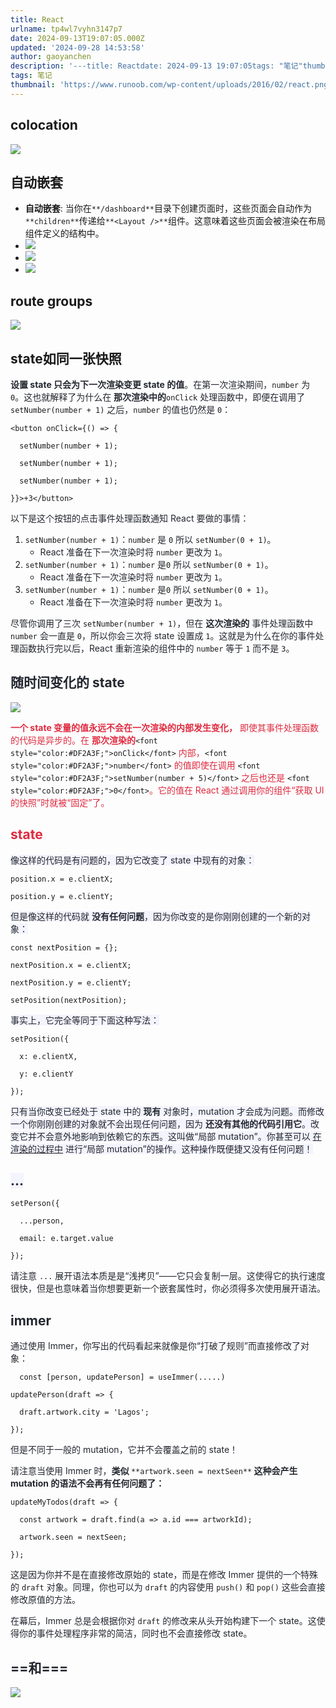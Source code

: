```yaml
---
title: React
urlname: tp4wl7vyhn3147p7
date: 2024-09-13T19:07:05.000Z
updated: '2024-09-28 14:53:58'
author: gaoyanchen
description: '---title: Reactdate: 2024-09-13 19:07:05tags: "笔记"thumbnail: "https://www.runoob.com/wp-content/uploads/2016/02/react.png"---colocation自动嵌套自动嵌套: 当你...'
tags: 笔记
thumbnail: 'https://www.runoob.com/wp-content/uploads/2016/02/react.png'
---
```

## colocation
![](https://raw.githubusercontent.com/gyc-12/images/master/41a5246605778574224978e0e8b6f6e2.png)

## 自动嵌套
+ **自动嵌套**: 当你在`**/dashboard**`目录下创建页面时，这些页面会自动作为`**children**`传递给`**<Layout />**`组件。这意味着这些页面会被渲染在布局组件定义的结构中。
+ ![](https://raw.githubusercontent.com/gyc-12/images/master/7f983d1bcab00c0c6c648bdf4c14f4c8.png)
+ ![](https://raw.githubusercontent.com/gyc-12/images/master/fb6c6cc9a9ae88ddefd2b3d65188898f.png)
+ ![](https://raw.githubusercontent.com/gyc-12/images/master/34df14fbd008ea1021367ef45c0ffefa.png)

## route groups
![](https://raw.githubusercontent.com/gyc-12/images/master/239ac73abdc5a988b7244d5d3c449cc4.png)

## state如同一张快照
**<font style="color:rgb(35, 39, 47);">设置 state 只会为下一次渲染变更 state 的值</font>**<font style="color:rgb(35, 39, 47);">。在第一次渲染期间，</font>`number`<font style="color:rgb(35, 39, 47);"> 为 </font>`0`<font style="color:rgb(35, 39, 47);">。这也就解释了为什么在 </font>**<font style="color:rgb(35, 39, 47);">那次渲染中的</font>**`onClick`<font style="color:rgb(35, 39, 47);"> 处理函数中，即便在调用了 </font>`setNumber(number + 1)`<font style="color:rgb(35, 39, 47);"> 之后，</font>`number`<font style="color:rgb(35, 39, 47);"> 的值也仍然是 </font>`0`<font style="color:rgb(35, 39, 47);">：</font>

```plain
<button onClick={() => {

  setNumber(number + 1);

  setNumber(number + 1);

  setNumber(number + 1);

}}>+3</button>
```

<font style="color:rgb(35, 39, 47);">以下是这个按钮的点击事件处理函数通知 React 要做的事情：</font>

1. `setNumber(number + 1)`<font style="color:rgb(35, 39, 47);">：</font>`number`<font style="color:rgb(35, 39, 47);"> </font><font style="color:rgb(35, 39, 47);">是</font><font style="color:rgb(35, 39, 47);"> </font>`0`<font style="color:rgb(35, 39, 47);"> </font><font style="color:rgb(35, 39, 47);">所以</font><font style="color:rgb(35, 39, 47);"> </font>`setNumber(0 + 1)`<font style="color:rgb(35, 39, 47);">。</font>
    - <font style="color:rgb(35, 39, 47);">React 准备在下一次渲染时将</font><font style="color:rgb(35, 39, 47);"> </font>`number`<font style="color:rgb(35, 39, 47);"> </font><font style="color:rgb(35, 39, 47);">更改为</font><font style="color:rgb(35, 39, 47);"> </font>`1`<font style="color:rgb(35, 39, 47);">。</font>
2. `setNumber(number + 1)`<font style="color:rgb(35, 39, 47);">：</font>`number`<font style="color:rgb(35, 39, 47);"> </font><font style="color:rgb(35, 39, 47);">是</font>`0`<font style="color:rgb(35, 39, 47);"> </font><font style="color:rgb(35, 39, 47);">所以</font><font style="color:rgb(35, 39, 47);"> </font>`setNumber(0 + 1)`<font style="color:rgb(35, 39, 47);">。</font>
    - <font style="color:rgb(35, 39, 47);">React 准备在下一次渲染时将</font><font style="color:rgb(35, 39, 47);"> </font>`number`<font style="color:rgb(35, 39, 47);"> </font><font style="color:rgb(35, 39, 47);">更改为</font><font style="color:rgb(35, 39, 47);"> </font>`1`<font style="color:rgb(35, 39, 47);">。</font>
3. `setNumber(number + 1)`<font style="color:rgb(35, 39, 47);">：</font>`number`<font style="color:rgb(35, 39, 47);"> </font><font style="color:rgb(35, 39, 47);">是</font>`0`<font style="color:rgb(35, 39, 47);"> </font><font style="color:rgb(35, 39, 47);">所以</font><font style="color:rgb(35, 39, 47);"> </font>`setNumber(0 + 1)`<font style="color:rgb(35, 39, 47);">。</font>
    - <font style="color:rgb(35, 39, 47);">React 准备在下一次渲染时将</font><font style="color:rgb(35, 39, 47);"> </font>`number`<font style="color:rgb(35, 39, 47);"> </font><font style="color:rgb(35, 39, 47);">更改为</font><font style="color:rgb(35, 39, 47);"> </font>`1`<font style="color:rgb(35, 39, 47);">。</font>

<font style="color:rgb(35, 39, 47);">尽管你调用了三次 </font>`setNumber(number + 1)`<font style="color:rgb(35, 39, 47);">，但在 </font>**<font style="color:rgb(35, 39, 47);">这次渲染的</font>**<font style="color:rgb(35, 39, 47);"> 事件处理函数中 </font>`number`<font style="color:rgb(35, 39, 47);"> 会一直是 </font>`0`<font style="color:rgb(35, 39, 47);">，所以你会三次将 state 设置成 </font>`1`<font style="color:rgb(35, 39, 47);">。这就是为什么在你的事件处理函数执行完以后，React 重新渲染的组件中的 </font>`number`<font style="color:rgb(35, 39, 47);"> 等于 </font>`1`<font style="color:rgb(35, 39, 47);"> 而不是 </font>`3`<font style="color:rgb(35, 39, 47);">。</font>

## <font style="color:rgb(35, 39, 47);">随时间变化的 state</font>
![](https://raw.githubusercontent.com/gyc-12/images/master/1bd9c92d14e531373282343ba8fb0a6d.png)

**<font style="color:#DF2A3F;">一个 state 变量的值永远不会在一次渲染的内部发生变化，</font>**<font style="color:#DF2A3F;"> 即使其事件处理函数的代码是异步的。在 </font>**<font style="color:#DF2A3F;">那次渲染的</font>**`<font style="color:#DF2A3F;">onClick</font>`<font style="color:#DF2A3F;"> 内部，</font>`<font style="color:#DF2A3F;">number</font>`<font style="color:#DF2A3F;"> 的值即使在调用 </font>`<font style="color:#DF2A3F;">setNumber(number + 5)</font>`<font style="color:#DF2A3F;"> 之后也还是 </font>`<font style="color:#DF2A3F;">0</font>`<font style="color:#DF2A3F;">。它的值在 React 通过调用你的组件“获取 UI 的快照”时就被“固定”了。</font>

<font style="color:#DF2A3F;"></font>

## <font style="color:#DF2A3F;">state</font>
<font style="color:rgb(35, 39, 47);background-color:rgb(243, 244, 253);">像这样的代码是有问题的，因为它改变了 state 中现有的对象：</font>

```plain
position.x = e.clientX;

position.y = e.clientY;
```

<font style="color:rgb(35, 39, 47);background-color:rgb(243, 244, 253);">但是像这样的代码就 </font>**<font style="color:rgb(35, 39, 47);background-color:rgb(243, 244, 253);">没有任何问题</font>**<font style="color:rgb(35, 39, 47);background-color:rgb(243, 244, 253);">，因为你改变的是你刚刚创建的一个新的对象：</font>

```plain
const nextPosition = {};

nextPosition.x = e.clientX;

nextPosition.y = e.clientY;

setPosition(nextPosition);
```

<font style="color:rgb(35, 39, 47);background-color:rgb(243, 244, 253);">事实上，它完全等同于下面这种写法：</font>

```plain
setPosition({

  x: e.clientX,

  y: e.clientY

});
```

<font style="color:rgb(35, 39, 47);background-color:rgb(243, 244, 253);">只有当你改变已经处于 state 中的 </font>**<font style="color:rgb(35, 39, 47);background-color:rgb(243, 244, 253);">现有</font>**<font style="color:rgb(35, 39, 47);background-color:rgb(243, 244, 253);"> 对象时，mutation 才会成为问题。而修改一个你刚刚创建的对象就不会出现任何问题，因为 </font>**<font style="color:rgb(35, 39, 47);background-color:rgb(243, 244, 253);">还没有其他的代码引用它</font>**<font style="color:rgb(35, 39, 47);background-color:rgb(243, 244, 253);">。改变它并不会意外地影响到依赖它的东西。这叫做“局部 mutation”。你甚至可以 </font>[<font style="color:rgb(35, 39, 47);background-color:rgb(243, 244, 253);">在渲染的过程中</font>](https://zh-hans.react.dev/learn/keeping-components-pure#local-mutation-your-components-little-secret)<font style="color:rgb(35, 39, 47);background-color:rgb(243, 244, 253);"> 进行“局部 mutation”的操作。这种操作既便捷又没有任何问题！</font>

## <font style="color:rgb(35, 39, 47);background-color:rgb(243, 244, 253);">...</font>
    setPerson({

      ...person,

      email: e.target.value

    });

<font style="color:rgb(35, 39, 47);">请注意 </font>`...`<font style="color:rgb(35, 39, 47);"> 展开语法本质是是“浅拷贝”——它只会复制一层。这使得它的执行速度很快，但是也意味着当你想要更新一个嵌套属性时，你必须得多次使用展开语法。</font>

<font style="color:rgb(35, 39, 47);"></font>

## <font style="color:rgb(35, 39, 47);">immer</font>
<font style="color:rgb(35, 39, 47);">通过使用 Immer，你写出的代码看起来就像是你“打破了规则”而直接修改了对象：</font>

```plain
  const [person, updatePerson] = useImmer(.....)

updatePerson(draft => {

  draft.artwork.city = 'Lagos';

});
```

<font style="color:rgb(35, 39, 47);">但是不同于一般的 mutation，它并不会覆盖之前的 state！</font>

<font style="color:rgb(35, 39, 47);">请注意当使用 Immer 时，</font>**<font style="color:rgb(35, 39, 47);">类似 </font>**`**artwork.seen = nextSeen**`**<font style="color:rgb(35, 39, 47);"> 这种会产生 mutation 的语法不会再有任何问题了：</font>**

```plain
updateMyTodos(draft => {

  const artwork = draft.find(a => a.id === artworkId);

  artwork.seen = nextSeen;

});
```

<font style="color:rgb(35, 39, 47);">这是因为你并不是在直接修改原始的 state，而是在修改 Immer 提供的一个特殊的 </font>`draft`<font style="color:rgb(35, 39, 47);"> 对象。同理，你也可以为 </font>`draft`<font style="color:rgb(35, 39, 47);"> 的内容使用 </font>`push()`<font style="color:rgb(35, 39, 47);"> 和 </font>`pop()`<font style="color:rgb(35, 39, 47);"> 这些会直接修改原值的方法。</font>

<font style="color:rgb(35, 39, 47);">在幕后，Immer 总是会根据你对 </font>`draft`<font style="color:rgb(35, 39, 47);"> 的修改来从头开始构建下一个 state。这使得你的事件处理程序非常的简洁，同时也不会直接修改 state。</font>

<font style="color:rgb(35, 39, 47);"></font>

## <font style="color:rgb(35, 39, 47);">==和===</font>
![](https://raw.githubusercontent.com/gyc-12/images/master/e4701dcad2b72bc58e9ab9f2344f509b.png)

